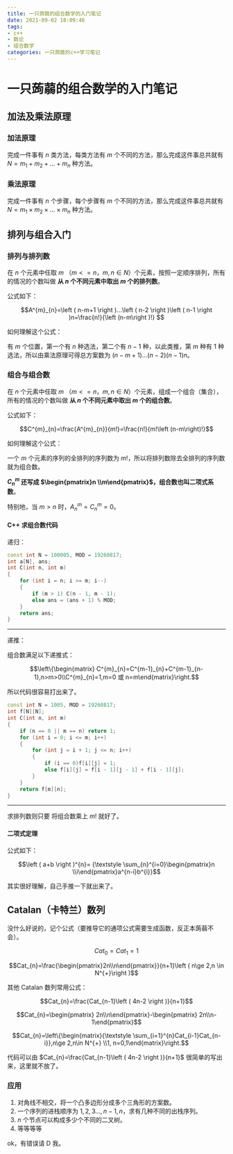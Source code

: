 ```yaml
---
title: 一只蒟蒻的组合数学的入门笔记
date: 2021-09-02 18:09:46
tags:
- c++
- 数论
- 组合数学
categories: 一只蒟蒻的c++学习笔记
---
```

# 一只蒟蒻的组合数学的入门笔记
## 加法及乘法原理
### 加法原理
完成一件事有 $n$ 类方法，每类方法有 $m$ 个不同的方法，那么完成这件事总共就有 $N=m_{1}+m_{2}+...+m_{n}$ 种方法。<!-- more -->
### 乘法原理
完成一件事有 $n$ 个步骤，每个步骤有 $m$ 个不同的方法，那么完成这件事总共就有 $N=m_{1} \times m_{2} \times ... \times m_{n}$ 种方法。
## 排列与组合入门
### 排列与排列数
在 $n$ 个元素中任取 $m$ （$m<=n$，$m,n \in N$）个元素，按照一定顺序排列，所有的情况的个数叫做 **从 $n$ 个不同元素中取出 $m$ 个的排列数**。

公式如下：

$$A^{m}_{n}=\left ( n-m+1 \right )...\left ( n-2 \right )\left ( n-1 \right )n=\frac{n!}{\left (n-m\right )!} $$

如何理解这个公式：

有 $m$ 个位置，第一个有 $n$ 种选法，第二个有 $n-1$ 种，以此类推，第 $m$ 种有 1 种选法，所以由乘法原理可得总方案数为 $\left ( n-m+1 \right )...\left ( n-2 \right )\left ( n-1 \right )n$。

### 组合与组合数
在 $n$ 个元素中任取 $m$ （$m<=n$，$m,n \in N$）个元素，组成一个组合（集合），所有的情况的个数叫做 **从 $n$ 个不同元素中取出 $m$ 个的组合数**。

公式如下：

$$C^{m}_{n}=\frac{A^{m}_{n}}{m!}=\frac{n!}{m!\left (n-m\right)!}$$

如何理解这个公式：

一个 $m$ 个元素的序列的全排列的序列数为 $m!$，所以将排列数除去全排列的序列数就为组合数。

**$C^{m}_{n}$ 还写成 $\begin{pmatrix}n \\m\end{pmatrix}$，组合数也叫二项式系数**。

特别地，当 $m>n$ 时，$A^{m}_{n}=C^{m}_{n}=0$。
#### C++ 求组合数代码
递归：

```cpp
const int N = 100005, MOD = 19260817;
int a[N], ans;
int C(int n, int m) 
{
	for (int i = n; i >= m; i--) 
	{
		if (m > 1) C(n - 1, m - 1);
		else ans = (ans + 1) % MOD;
	}
	return ans;
}
```

---
递推：

组合数满足以下递推式：

$$\left\{\begin{matrix} C^{m}_{n}=C^{m-1}_{n}+C^{m-1}_{n-1},n>m>0\\C^{m}_{n}=1,m=0 或 n=m\end{matrix}\right.$$

所以代码很容易打出来了。

```cpp
const int N = 1005, MOD = 19260817;
int f[N][N];
int C(int n, int m) 
{
	if (n == 0 || m == n) return 1;
	for (int i = 0; i <= m; i++) 
	{
		for (int j = i + 1; j <= n; i++) 
		{
			if (i == 0)f[i][j] = 1;
			else f[i][j] = f[i - 1][j - 1] + f[i - 1][j];
		}
	}
	return f[m][n];
}
```

---

求排列数则只要
将组合数乘上 $m!$ 就好了。
#### 二项式定理
公式如下：

$$\left ( a+b \right )^{n}= {\textstyle \sum_{n}^{i=0}\begin{pmatrix}n \\i\end{pmatrix}a^{n-i}b^{i}}$$

其实很好理解，自己手推一下就出来了。

## Catalan（卡特兰）数列
没什么好说的，记个公式（要推导它的通项公式需要生成函数，反正本蒟蒻不会）。

$$Cat_{0}=Cat_{1}=1$$

$$Cat_{n}=\frac{\begin{pmatrix}2n\\n\end{pmatrix}}{n+1}\left ( n\ge 2,n \in N^{+}\right )$$

其他 Catalan 数列常用公式：

$$Cat_{n}=\frac{Cat_{n-1}\left ( 4n-2 \right )}{n+1}$$

$$Cat_{n}=\begin{pmatrix} 2n\\n\end{pmatrix}-\begin{pmatrix} 2n\\n-1\end{pmatrix}$$

$$Cat_{n}=\left\{\begin{matrix}{\textstyle \sum_{i=1}^{n}Cat_{i-1}Cat_{n-i}},n\ge 2,n\in N^{+} \\1, n=0,1\end{matrix}\right.$$

代码可以由 $Cat_{n}=\frac{Cat_{n-1}\left ( 4n-2 \right )}{n+1}$ 很简单的写出来，这里就不放了。

### 应用
1. 对角线不相交，将一个凸多边形分成多个三角形的方案数。
2. 一个序列的进栈顺序为 $1,2,3...,n-1,n$，求有几种不同的出栈序列。
3. $n$ 个节点可以构成多少个不同的二叉树。
4. 等等等等

ok，有错误请 D 我。